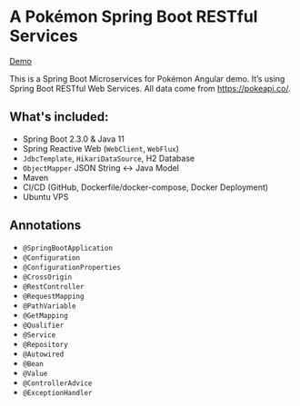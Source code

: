 # A Pokémon Spring Boot RESTful Services

[Demo](http://pokemon.dlei.ca)

This is a Spring Boot Microservices for Pokémon Angular demo. It’s using Spring Boot RESTful Web Services. All data come from https://pokeapi.co/.

## What's included:

-   Spring Boot 2.3.0 & Java 11
-   Spring Reactive Web (`WebClient`, `WebFlux`)
-   `JdbcTemplate`, `HikariDataSource`, H2 Database
-   `ObjectMapper` JSON String <-> Java Model
-   Maven
-   CI/CD (GitHub, Dockerfile/docker-compose, Docker Deployment)
-   Ubuntu VPS

## Annotations

-   `@SpringBootApplication`
-   `@Configuration`
-   `@ConfigurationProperties`
-   `@CrossOrigin`
-   `@RestController`
-   `@RequestMapping`
-   `@PathVariable`
-   `@GetMapping`
-   `@Qualifier`
-   `@Service`
-   `@Repository`
-   `@Autowired`
-   `@Bean`
-   `@Value`
-   `@ControllerAdvice`
-   `@ExceptionHandler`
